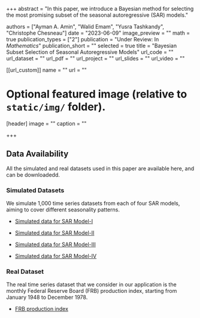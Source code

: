 +++
abstract = "In this paper, we introduce a Bayesian method for selecting the most promising subset of the seasonal autoregressive (SAR) models."

authors = ["Ayman A. Amin", "Walid Emam", "Yusra Tashkandy", "Christophe Chesneau"]
date = "2023-06-09"
image_preview = ""
math = true
publication_types = ["2"]
publication = "Under Review: In *Mathematics*"
publication_short = ""
selected = true
title = "Bayesian Subset Selection of Seasonal Autoregressive Models"
url_code = ""
url_dataset = ""
url_pdf = ""
url_project = ""
url_slides = ""
url_video = ""

[[url_custom]]
name = ""
url = ""

# Optional featured image (relative to `static/img/` folder).
[header]
image = ""
caption = ""

+++


## Data Availability
All the simulated and real datasets used in this paper are available here, and can be downloadedd.

### Simulated Datasets
We simulate 1,000 time series datasets from each of four SAR models, aiming to cover different seasonality patterns.  

- <a href = "https://youtu.be/46OGa5RGneg"> Simulated data for SAR Model-I  </a>

- <a href = "https://youtu.be/46OGa5RGneg"> Simulated data for SAR Model-II  </a>

- <a href = "https://youtu.be/46OGa5RGneg"> Simulated data for SAR Model-III  </a>

- <a href = "https://youtu.be/46OGa5RGneg"> Simulated data for SAR Model-IV  </a>


### Real Dataset
The real time series dataset that we consider in our application is the monthly Federal Reserve Board (FRB) production index, starting from January 1948 to December 1978.

- <a href = "https://drive.google.com/file/d/1u_SHjea6jGBAi1EXZIy-Mze54A7--s6R/view?usp=drive_link"> FRB production index  </a>